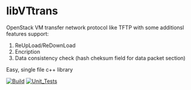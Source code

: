 # libVTtrans
OpenStack VM transfer network protocol like TFTP with some additionsl features support:
1. ReUpLoad/ReDownLoad
2. Encription
3. Data consistency check (hash cheksum field for data packet section)

Easy, single file c++ library 

[![Build](https://github.com/lazzyfox/libVTtrans/actions/workflows/cmake_build.yml/badge.svg)](https://github.com/lazzyfox/libVTtrans/actions/workflows/cmake_build.yml)
[![Unit_Tests](https://github.com/lazzyfox/libVTtrans/actions/workflows/cmake_tests.yml/badge.svg)](https://github.com/lazzyfox/libVTtrans/actions/workflows/cmake_tests.yml)
